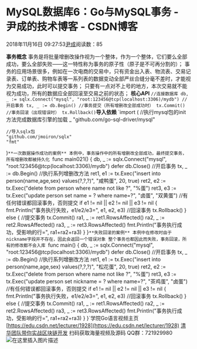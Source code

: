 
# MySQL数据库6：Go与MySQL事务 - 尹成的技术博客 - CSDN博客

2018年11月16日 09:27:53[尹成](https://me.csdn.net/yincheng01)阅读数：85


**事务概念**
事务是将批量增删改操作视为一个整体，作为一个整体，它们要么全部成功，要么全部失败——这一特性称为事务的原子性（原子是不可再分割的）；
事务的应用场景很多，例如在一次电商的交易中，只有资金出入表、物流表、交易记录表、订单表、购物车表等一系列表的数据变动全部严丝合缝分毫不差时，才能视为交易成功，此时可以提交事务；
只要有一点对不上号的地方，本次交易就不能视为成功，所有的数据应全部回滚至交易之前的状态；
**核心API**
`//连接数据库
db, _ := sqlx.Connect("mysql", "root:123456@tcp(localhost:3306)/mydb")
//开启事务
tx, _ := db.Begin()
//事务提交（所有增删改全部成功时）
tx.Commit()
//事务回滚（出现错误时）
tx.Rollback()`**导入依赖**
`import (
	//执行mysql包的init方法完成数据库引擎的加载
	_ "github.com/go-sql-driver/mysql"
	
	//导入sqlx包
	"github.com/jmoiron/sqlx"
	"fmt"
)`**一次数据操作成功的案例**
本例中，事务操作中的所有增删改全部成功，最终提交事务，所有增删改都被持久化
`func main021() {
	db, _ := sqlx.Connect("mysql", "root:123456@tcp(localhost:3306)/mydb")
	defer db.Close()
	//开启事务
	tx, _ := db.Begin()
	//执行系列增删改方法
	ret1, e1 := tx.Exec("insert into person(name,age,sex) values(?,?,?)", "咸鸭蛋", 20, true)
	ret2, e2 := tx.Exec("delete from person where name not like ?", "%蛋")
	ret3, e3 := tx.Exec("update person set name = ? where name=?", "卤蛋", "双黄蛋")
	//有任何错误都回滚事务，否则提交
	if e1 != nil || e2 != nil || e3 != nil {
		fmt.Println("事务执行失败，e1/e2/e3=", e1, e2, e3)
		//回滚事务
		tx.Rollback()
	} else {
		//提交事务
		tx.Commit()
		ra1, _ := ret1.RowsAffected()
		ra2, _ := ret2.RowsAffected()
		ra3, _ := ret3.RowsAffected()
		fmt.Println("事务执行成功，受影响的行=", ra1+ra2+ra3)
	}
}`**失败回滚的案例**
本例中在修改时由于nickname字段并不存在，因此会返回一个错误对象
整个事务也都因此而失败，事务回滚，所有的修改都不会入库
`func main() {
	db, _ := sqlx.Connect("mysql", "root:123456@tcp(localhost:3306)/mydb")
	defer db.Close()
	//开启事务
	tx, _ := db.Begin()
	//执行系列增删改方法
	ret1, e1 := tx.Exec("insert into person(name,age,sex) values(?,?,?)", "松花蛋", 20, true)
	ret2, e2 := tx.Exec("delete from person where name not like ?", "%蛋")
	ret3, e3 := tx.Exec("update person set nickname = ? where name=?", "茶鸡蛋", "卤蛋")
	//有任何错误都回滚事务，否则提交
	if e1 != nil || e2 != nil || e3 != nil {
		fmt.Println("事务执行失败，e1/e2/e3=", e1, e2, e3)
		//回滚事务
		tx.Rollback()
	} else {
		//提交事务
		tx.Commit()
		ra1, _ := ret1.RowsAffected()
		ra2, _ := ret2.RowsAffected()
		ra3, _ := ret3.RowsAffected()
		fmt.Println("事务执行成功，受影响的行=", ra1+ra2+ra3)
	}
}`学院Go语言视频主页
[https://edu.csdn.net/lecturer/1928](https://edu.csdn.net/lecturer/1928)
[清华团队带你实战区块链开发](https://ke.qq.com/course/344443?tuin=3d17195d)
扫码获取海量视频及源码   QQ群：721929980
![在这里插入图片描述](https://img-blog.csdnimg.cn/20181116092700978.png?x-oss-process=image/watermark,type_ZmFuZ3poZW5naGVpdGk,shadow_10,text_aHR0cHM6Ly9ibG9nLmNzZG4ubmV0L3lpbmNoZW5nMDE=,size_16,color_FFFFFF,t_70)

